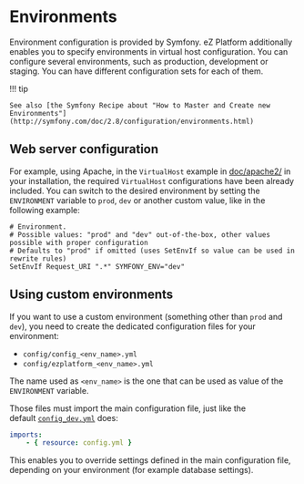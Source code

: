 # Environments

Environment configuration is provided by Symfony. eZ Platform additionally enables you to specify environments in virtual host configuration.
You can configure several environments, such as production, development or staging. You can have different configuration sets for each of them.

!!! tip

    See also [the Symfony Recipe about "How to Master and Create new Environments"](http://symfony.com/doc/2.8/configuration/environments.html)

## Web server configuration

For example, using Apache, in the `VirtualHost` example in [doc/apache2/](https://github.com/ezsystems/ezplatform/tree/master/doc/apache2) in your installation, the required `VirtualHost` configurations have been already included. You can switch to the desired environment by setting the `ENVIRONMENT` variable to `prod`, `dev` or another custom value, like in the following example:

```
# Environment.
# Possible values: "prod" and "dev" out-of-the-box, other values possible with proper configuration
# Defaults to "prod" if omitted (uses SetEnvIf so value can be used in rewrite rules)
SetEnvIf Request_URI ".*" SYMFONY_ENV="dev"
```

## Using custom environments

If you want to use a custom environment (something other than `prod` and `dev`), you need to create the dedicated configuration files for your environment:

- `config/config_<env_name>.yml`
- `config/ezplatform_<env_name>.yml`

The name used as `<env_name>` is the one that can be used as value of the `ENVIRONMENT` variable.

Those files must import the main configuration file, just like the default [`config_dev.yml`](https://github.com/ezsystems/ezpublish-community/blob/master/ezpublish/config/config_dev.yml) does:

``` yaml
imports:
    - { resource: config.yml }
```

This enables you to override settings defined in the main configuration file, depending on your environment (for example database settings).
